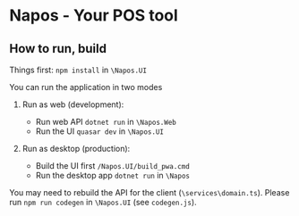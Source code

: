 # Napos - Your POS tool

## How to run, build

Things first: `npm install` in `\Napos.UI`

You can run the application in two modes

1. Run as web (development):
    - Run web API `dotnet run` in  `\Napos.Web`
    - Run the UI `quasar dev` in `\Napos.UI`

2. Run as desktop (production):
    - Build the UI first `/Napos.UI/build_pwa.cmd`
    - Run the desktop app `dotnet run` in `\Napos`

You may need to rebuild the API for the client (`\services\domain.ts`). Please run `npm run codegen` in `\Napos.UI` (see `codegen.js`).
